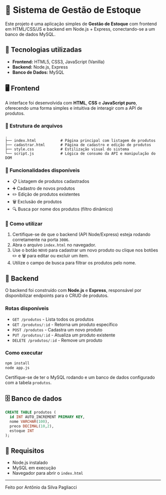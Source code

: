 # 🧾 Sistema de Gestão de Estoque

Este projeto é uma aplicação simples de **Gestão de Estoque** com frontend em HTML/CSS/JS e backend em Node.js + Express, conectando-se a um banco de dados MySQL.

## 🚀 Tecnologias utilizadas

- **Frontend:** HTML5, CSS3, JavaScript (Vanilla)
- **Backend:** Node.js, Express
- **Banco de Dados:** MySQL

## 🖥️ Frontend

A interface foi desenvolvida com **HTML**, **CSS** e **JavaScript puro**, oferecendo uma forma simples e intuitiva de interagir com a API de produtos.

### 📁 Estrutura de arquivos

```
.
├── index.html           # Página principal com listagem de produtos
├── cadastrar.html       # Página de cadastro e edição de produtos
├── style.css            # Estilização visual do sistema
└── script.js            # Lógica de consumo da API e manipulação do DOM
```

### 🧩 Funcionalidades disponíveis

- 📋 Listagem de produtos cadastrados
- ➕ Cadastro de novos produtos
- ✏️ Edição de produtos existentes
- 🗑️ Exclusão de produtos
- 🔍 Busca por nome dos produtos (filtro dinâmico)

### 🚀 Como utilizar

1. Certifique-se de que o backend (API Node/Express) esteja rodando corretamente na porta `3006`.
2. Abra o arquivo `index.html` no navegador.
3. Use o botão `NOVO` para cadastrar um novo produto ou clique nos botões ✏️ e 🗑️ para editar ou excluir um item.
4. Utilize o campo de busca para filtrar os produtos pelo nome.

## 🔧 Backend

O backend foi construído com **Node.js** e **Express**, responsável por disponibilizar endpoints para o CRUD de produtos.

### Rotas disponíveis

- `GET /produtos` - Lista todos os produtos
- `GET /produtos/:id` - Retorna um produto específico
- `POST /produtos` - Cadastra um novo produto
- `PUT /produtos/:id` - Atualiza um produto existente
- `DELETE /produtos/:id` - Remove um produto

### Como executar

```bash
npm install
node app.js
```

Certifique-se de ter o MySQL rodando e um banco de dados configurado com a tabela `produtos`.

## 🗄️ Banco de dados

```sql
CREATE TABLE produtos (
  id INT AUTO_INCREMENT PRIMARY KEY,
  nome VARCHAR(100),
  preco DECIMAL(10,2),
  estoque INT
);
```

## 📌 Requisitos

- Node.js instalado
- MySQL em execução
- Navegador para abrir o `index.html`

---

Feito  por Antônio da Silva Pagliacci